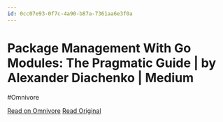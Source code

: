 ```yaml
---
id: 0cc07e93-0f7c-4a90-b87a-7361aa6e3f0a
---
```


# Package Management With Go Modules: The Pragmatic Guide | by Alexander Diachenko | Medium
#Omnivore

[Read on Omnivore](https://omnivore.app/me/package-management-with-go-modules-the-pragmatic-guide-by-alexan-18eef1071df)
[Read Original](https://medium.com/@adiach3nko/package-management-with-go-modules-the-pragmatic-guide-c831b4eaaf31)

